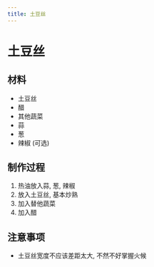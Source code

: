 ```yaml
---
title: 土豆丝
---
```


# 土豆丝

## 材料

- 土豆丝
- 醋
- 其他蔬菜
- 蒜
- 葱
- 辣椒 (可选)

## 制作过程

1. 热油放入蒜, 葱, 辣椒
2. 放入土豆丝, 基本炒熟
3. 加入替他蔬菜
4. 加入醋

## 注意事项

- 土豆丝宽度不应该差距太大, 不然不好掌握火候
